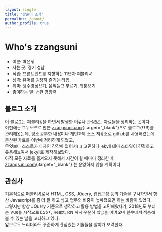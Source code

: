 ```yaml
---
layout: single
title: "짱순이 소개"
permalink: /about/
author_profile: true
---
```


# Who's zzangsuni

- 이름: 박은정
- 사는 곳: 경기 성남
- 직업: 프론트엔드를 지향하는 11년차 퍼블리셔
- 성격: 유머를 굉장히 즐기는 타입.
- 취미: 펭수영상보기, 음악듣고 부르기, 웹툰보기
- 좋아하는 말: 선한 영향력

## 블로그 소개
이 블로그는 퍼블리싱을 하면서 발생한 이슈나 관심있는 자료들을 정리하는 곳이다.  
이전에는 그누보드로 만든 [zzangsuni.com](http://zzangsuni.com){:target="_blank"}으로 블로그(??!!)를 관리해왔는데, 평소 공부한 내용이나 개인과제 소스 저장소로 github를 사용해왔는데 분산된 자료를 이번에 정리하게 되었고,  
무엇보다 스스로가 디자인 감각이 없어서(;;) 고민하다 jekyll 테마 스타일이 간결하고 유용해보여서 jekyll로 제작해보았다.  
아직 모든 자료를 옮겨오지 못해서 시간이 될 때마다 정리한 후 [zzangsuni.com](http://zzangsuni.com){:target="_blank"} 는 운영하지 않을 계획이다.


## 관심사
기본적으로 퍼블리셔로서 HTML, CSS, JQuery, 웹접근성 등의 기술을 구사하면서 항상 Javascript를 좀 더 잘 하고 싶고 업무의 비중이   높아졌으면 하는 바람이 있었다.  
그렇지만 항상 JQuery 기준으로 생각하고 활용 방법을 고민해왔다가, 2018년도 부터는 Vue를 시작으로 ES5+, React, RN 까지 꾸준히 학습을 이어오며 실무에서 적용해볼 수 있는 날을 고대하고 있다.  
앞으로도 느리더라도 꾸준하게 관심있는 기술들을 알아가 보려한다.
